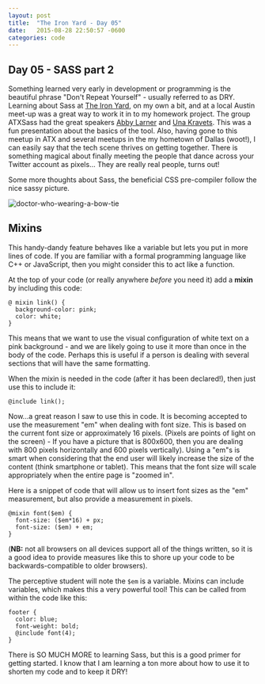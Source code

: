 ```yaml
---
layout: post
title:  "The Iron Yard - Day 05"
date:   2015-08-28 22:50:57 -0600
categories: code
---
```


## Day 05 - SASS part 2

Something learned very early in development or programming is the beautiful phrase "Don't Repeat Yourself" - usually referred to as DRY. Learning about Sass at [The Iron Yard](http://www.theironyard.com), on my own a bit, and at a local Austin meet-up was a great way to work it in to my homework project. The group ATXSass had the great speakers [Abby Larner](http://abbylarner.com/) and [Una Kravets](http://unakravets.com/about.html). This was a fun presentation about the basics of the tool. Also, having gone to this meetup in ATX and several meetups in the my hometown of Dallas (woot!), I can easily say that the tech scene thrives on getting together. There is something magical about finally meeting the people that dance across your Twitter account as pixels... They are really real people, turns out!

Some more thoughts about Sass, the beneficial CSS pre-compiler follow the nice sassy picture.

![doctor-who-wearing-a-bow-tie](http://res.cloudinary.com/drumsensei/image/upload/v1514954685/2015-08-28_1_zcxmaf.jpg)

## Mixins

This handy-dandy feature behaves like a variable but lets you put in more lines of code. If you are familiar with a formal programming language like C++ or JavaScript, then you might consider this to act like a function.

At the top of your code (or really anywhere _before_ you need it) add a **mixin** by including this code:

```
@ mixin link() {
  background-color: pink;
  color: white;
}
```

This means that we want to use the visual configuration of white text on a pink background - and we are likely going to use it more than once in the body of the code. Perhaps this is useful if a person is dealing with several sections that will have the same formatting.

When the mixin is needed in the code (after it has been declared!), then just use this to include it:

```
@include link();
```

Now...a great reason I saw to use this in code. It is becoming accepted to use the measurement "em" when dealing with font size. This is based on the current font size or approximately 16 pixels. (Pixels are points of light on the screen) - If you have a picture that is 800x600, then you are dealing with 800 pixels horizontally and 600 pixels vertically). Using a "em"s is smart when considering that the end user will likely increase the size of the content (think smartphone or tablet). This means that the font size will scale appropriately when the entire page is "zoomed in".

Here is a snippet of code that will allow us to insert font sizes as the "em" measurement, but also provide a measurement in pixels.

```
@mixin font($em) {
  font-size: ($em*16) + px;
  font-size: ($em) + em;
}
```

(**NB:** not all browsers on all devices support all of the things written, so it is a good idea to provide measures like this to shore up your code to be backwards-compatible to older browsers).

The perceptive student will note the `$em` is a variable. Mixins can include variables, which makes this a very powerful tool! This can be called from within the code like this:

```
footer {
  color: blue;
  font-weight: bold;
  @include font(4);
}
```

There is SO MUCH MORE to learning Sass, but this is a good primer for getting started. I know that I am learning a ton more about how to use it to shorten my code and to keep it DRY!
